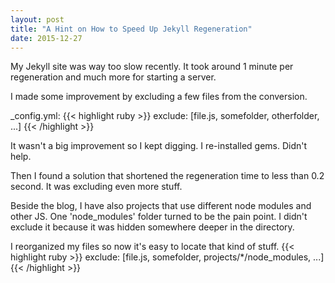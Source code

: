 ```yaml
---
layout: post
title: "A Hint on How to Speed Up Jekyll Regeneration"
date: 2015-12-27
---
```


My Jekyll site was way too slow recently.
It took around 1 minute per regeneration and much more for starting a server. 

<!--more-->

I made some improvement by excluding a few files from the conversion.

_config.yml:
{{< highlight ruby >}}
exclude: [file.js, somefolder, otherfolder, ...]
{{< /highlight >}}

It wasn't a big improvement so I kept digging.
I re-installed gems.
Didn't help.

Then I found a solution that shortened the regeneration time to less than 0.2 second.
It was excluding even more stuff.

Beside the blog,
I have also projects that use different node modules and other JS.
One 'node_modules' folder turned to be the pain point. I didn't exclude it because
it was hidden somewhere deeper in the directory.

I reorganized my files so now it's easy to locate that kind of stuff.
{{< highlight ruby >}}
exclude: [file.js, somefolder, projects/*/node_modules, ...]
{{< /highlight >}}

